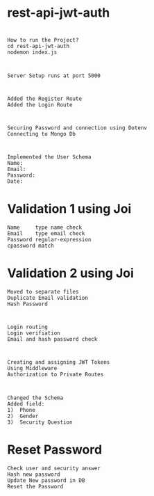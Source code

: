 # rest-api-jwt-auth

# 
    How to run the Project?
    cd rest-api-jwt-auth
    nodemon index.js

# 
    Server Setup runs at port 5000
# 
    Added the Register Route
    Added the Login Route
# 
    Securing Password and connection using Dotenv
    Connecting to Mongo Db

# 
    Implemented the User Schema
    Name:
    Email:
    Password:
    Date:

#   Validation 1 using Joi
    Name     type name check
    Email    type email check
    Password regular-expression
    cpassword match
#   Validation 2 using Joi
    Moved to separate files
    Duplicate Email validation 
    Hash Password 
#   
    Login routing
    Login verifiation 
    Email and hash password check
    
#
    Creating and assigning JWT Tokens 
    Using Middleware
    Authorization to Private Routes

#
    Changed the Schema
    Added field:
    1)  Phone
    2)  Gender
    3)  Security Question

#   Reset Password 

    Check user and security answer
    Hash new password
    Update New password in DB
    Reset the Password
    
